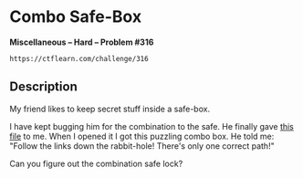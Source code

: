 # Combo Safe-Box

**Miscellaneous – Hard – Problem #316**

`https://ctflearn.com/challenge/316`


## Description

My friend likes to keep secret stuff inside a safe-box.

I have kept bugging him for the combination to the safe. He finally gave
[this file](./extra/safe.pptx) to me. When I opened it I got this puzzling combo
box. He told me: "Follow the links down the rabbit-hole! There's only one
correct path!"

Can you figure out the combination safe lock?
